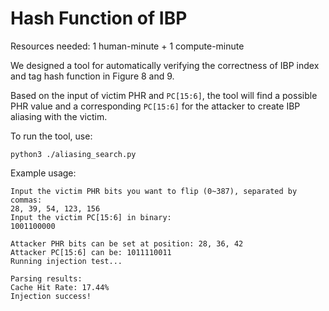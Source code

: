 # Hash Function of IBP

Resources needed: 1 human-minute + 1 compute-minute

We designed a tool for automatically verifying the correctness of IBP index and tag hash function in Figure 8 and 9.

Based on the input of victim PHR and ``PC[15:6]``, the tool will find a possible PHR value and a corresponding ``PC[15:6]`` for the attacker to create IBP aliasing with the victim.

To run the tool, use:
```
python3 ./aliasing_search.py
```

Example usage:
```
Input the victim PHR bits you want to flip (0~387), separated by commas:
28, 39, 54, 123, 156
Input the victim PC[15:6] in binary: 
1001100000

Attacker PHR bits can be set at position: 28, 36, 42
Attacker PC[15:6] can be: 1011110011
Running injection test...

Parsing results:
Cache Hit Rate: 17.44%
Injection success!
```
